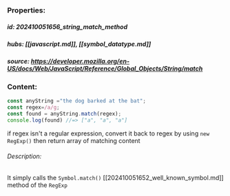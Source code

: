 ### Properties:


##### id: 202410051656_string_match_method
##### hubs: [[javascript.md]], [[symbol_datatype.md]]
##### source: https://developer.mozilla.org/en-US/docs/Web/JavaScript/Reference/Global_Objects/String/match


### Content:

```JavaScript
const anyString ="the dog barked at the bat";
const regex=/a/g;
const found = anyString.match(regex);
console.log(found) //=> ["a", "a", "a"]
```

if regex isn't a regular expression,  convert it back to regex by using ``new RegExp()`` then return array of matching content 

###### Description:
It simply calls the ``Symbol.match()`` [[202410051652_well_known_symbol.md]]  method of the ``RegExp`` 